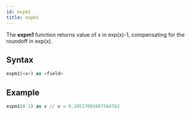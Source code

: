 ```yaml
---
id: expm1
title: expm1
---
```


The **expm1** function returns value of x in exp(x)-1, compensating for the roundoff in exp(x).

## Syntax

```sql
expm1(<x>) as <field>
```

## Example

```sql
expm1(0.1) as v // v = 0.10517091807564763
```
